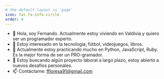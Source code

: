 ```yaml
---
# the default layout is 'page'
icon: fas fa-info-circle
order: 4
---
```


- 👋 Hola, soy Fernando. Actualmente estoy viviendo en Valdivia y quiero ser un programador experto.
- 👀 Estoy interesado en la tecnología, fútbol, videojuegos, libros.
- 🌱 Actualmente estoy practicando mucho en Python, JavaScript, Ruby. Es la mejor forma de ser un PRO-gramador.
- 💞️ Estoy buscando algún proyecto laboral a largo plazo, estoy abierto a nuevos desafíos personales.
- 📫 Contáctame: <ffloresa91@gmail.com>
